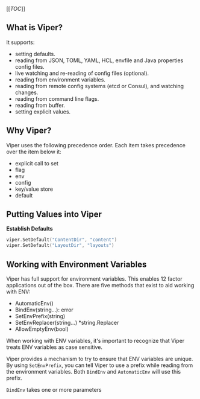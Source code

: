 [[_TOC_]]

## What is Viper?

It supports:

- setting defaults.
- reading from JSON, TOML, YAML, HCL, envfile and Java properties config files.
- live watching and re-reading of config files (optional).
- reading from environment variables.
- reading from remote config systems (etcd or Consul), and watching changes.
- reading from command line flags.
- reading from buffer.
- setting explicit values.

## Why Viper?

Viper uses the following precedence order. Each item takes precedence over the item below it:

- explicit call to set
- flag
- env
- config 
- key/value store
- default

## Putting Values into Viper

**Establish Defaults**

```go
viper.SetDefault("ContentDir", "content")
viper.SetDefault("LayoutDir", "layouts")
```

## Working with Environment Variables

Viper has full support for environment variables. This enables 12 factor applications out of the box. There are five methods that exist to aid working with ENV:

- AutomaticEnv()
- BindEnv(string...): error
- SetEnvPrefix(string)
- SetEnvReplacer(string...) *string.Replacer
- AllowEmptyEnv(bool)

When working with ENV variables, it's important to recognize that Viper treats ENV variables as case sensitive.

Viper provides a mechanism to try to ensure that ENV variables are unique. By using `SetEnvPrefix`, you can tell Viper to use a prefix while reading from the environment variables. Both `BindEnv` and `AutomaticEnv` will use this prefix.

`BindEnv` takes one or more parameters
